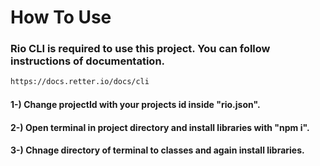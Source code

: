 # How To Use

### Rio CLI is required to use this project. You can follow instructions of documentation.
```bash
https://docs.retter.io/docs/cli
```

####  1-) Change projectId with your projects id inside "rio.json".
####  2-) Open terminal in project directory and install libraries with "npm i".
####  3-) Chnage directory of terminal to classes and again install libraries.
